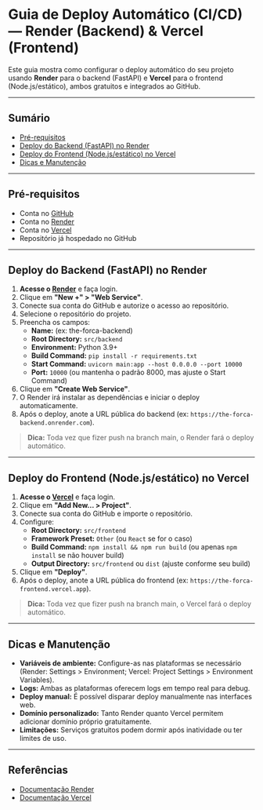 # Guia de Deploy Automático (CI/CD) — Render (Backend) & Vercel (Frontend)

Este guia mostra como configurar o deploy automático do seu projeto usando **Render** para o backend (FastAPI) e **Vercel** para o frontend (Node.js/estático), ambos gratuitos e integrados ao GitHub.

---

## Sumário
- [Pré-requisitos](#pré-requisitos)
- [Deploy do Backend (FastAPI) no Render](#deploy-do-backend-fastapi-no-render)
- [Deploy do Frontend (Node.js/estático) no Vercel](#deploy-do-frontend-nodejsestático-no-vercel)
- [Dicas e Manutenção](#dicas-e-manutenção)

---

## Pré-requisitos
- Conta no [GitHub](https://github.com/)
- Conta no [Render](https://render.com/)
- Conta no [Vercel](https://vercel.com/)
- Repositório já hospedado no GitHub

---

## Deploy do Backend (FastAPI) no Render

1. **Acesse o [Render](https://render.com/)** e faça login.
2. Clique em **"New +" > "Web Service"**.
3. Conecte sua conta do GitHub e autorize o acesso ao repositório.
4. Selecione o repositório do projeto.
5. Preencha os campos:
   - **Name:** (ex: the-forca-backend)
   - **Root Directory:** `src/backend`
   - **Environment:** Python 3.9+
   - **Build Command:** `pip install -r requirements.txt`
   - **Start Command:** `uvicorn main:app --host 0.0.0.0 --port 10000`
   - **Port:** `10000` (ou mantenha o padrão 8000, mas ajuste o Start Command)
6. Clique em **"Create Web Service"**.
7. O Render irá instalar as dependências e iniciar o deploy automaticamente.
8. Após o deploy, anote a URL pública do backend (ex: `https://the-forca-backend.onrender.com`).

> **Dica:** Toda vez que fizer push na branch main, o Render fará o deploy automático.

---

## Deploy do Frontend (Node.js/estático) no Vercel

1. **Acesse o [Vercel](https://vercel.com/)** e faça login.
2. Clique em **"Add New... > Project"**.
3. Conecte sua conta do GitHub e importe o repositório.
4. Configure:
   - **Root Directory:** `src/frontend`
   - **Framework Preset:** `Other` (ou `React` se for o caso)
   - **Build Command:** `npm install && npm run build` (ou apenas `npm install` se não houver build)
   - **Output Directory:** `src/frontend` ou `dist` (ajuste conforme seu build)
5. Clique em **"Deploy"**.
6. Após o deploy, anote a URL pública do frontend (ex: `https://the-forca-frontend.vercel.app`).

> **Dica:** Toda vez que fizer push na branch main, o Vercel fará o deploy automático.


---

## Dicas e Manutenção
- **Variáveis de ambiente:** Configure-as nas plataformas se necessário (Render: Settings > Environment; Vercel: Project Settings > Environment Variables).
- **Logs:** Ambas as plataformas oferecem logs em tempo real para debug.
- **Deploy manual:** É possível disparar deploy manualmente nas interfaces web.
- **Domínio personalizado:** Tanto Render quanto Vercel permitem adicionar domínio próprio gratuitamente.
- **Limitações:** Serviços gratuitos podem dormir após inatividade ou ter limites de uso.

---

## Referências
- [Documentação Render](https://render.com/docs)
- [Documentação Vercel](https://vercel.com/docs) 